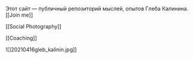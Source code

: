 Этот сайт — публичный репозиторий мыслей, опытов Глеба Калинина. [[Join me]]


[[Social Photography]]

[[Coaching]]

![]20210416gleb_kalinin.jpg]]